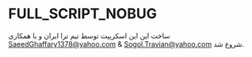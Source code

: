 FULL_SCRIPT_NOBUG
=================
ساخت این این اسکریپت توسط تیم ترا ایران و با همکاری SaeedGhaffary1378@yahoo.com & Sogol.Travian@yahoo.com شروع شد.
